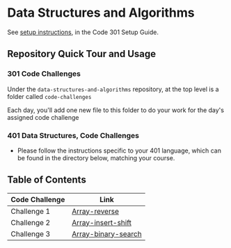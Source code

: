# Data Structures and Algorithms

See [setup instructions](https://codefellows.github.io/setup-guide/code-301/3-code-challenges), in the Code 301 Setup Guide.

## Repository Quick Tour and Usage

### 301 Code Challenges

Under the `data-structures-and-algorithms` repository, at the top level is a folder called `code-challenges`

Each day, you'll add one new file to this folder to do your work for the day's assigned code challenge

### 401 Data Structures, Code Challenges

- Please follow the instructions specific to your 401 language, which can be found in the directory below, matching your course.



## Table of Contents

|  Code Challenge        |                       Link                            |
| -----------------------|---------------------------------------------------    |
|    Challenge 1         |  [Array-reverse](array-reverse/array-reverse.js)      |
|    Challenge 2         |  [Array-insert-shift](array-insert-shift/README.md)   |
|    Challenge 3         |  [Array-binary-search](array-binary-search/README.md) |

